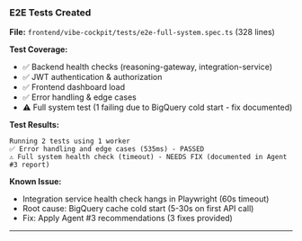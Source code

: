 ### E2E Tests Created

**File:** `frontend/vibe-cockpit/tests/e2e-full-system.spec.ts` (328 lines)

**Test Coverage:**

- ✅ Backend health checks (reasoning-gateway, integration-service)
- ✅ JWT authentication & authorization
- ✅ Frontend dashboard load
- ✅ Error handling & edge cases
- ⚠️ Full system test (1 failing due to BigQuery cold start - fix documented)

**Test Results:**

```
Running 2 tests using 1 worker
✅ Error handling and edge cases (535ms) - PASSED
⚠️ Full system health check (timeout) - NEEDS FIX (documented in Agent #3 report)
```

**Known Issue:**

- Integration service health check hangs in Playwright (60s timeout)
- Root cause: BigQuery cache cold start (5-30s on first API call)
- Fix: Apply Agent #3 recommendations (3 fixes provided)

---
